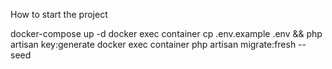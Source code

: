How to start the project

docker-compose up -d
docker exec container cp .env.example .env && php artisan key:generate
docker exec container php artisan migrate:fresh --seed
